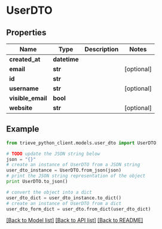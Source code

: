 # UserDTO


## Properties

Name | Type | Description | Notes
------------ | ------------- | ------------- | -------------
**created_at** | **datetime** |  | 
**email** | **str** |  | [optional] 
**id** | **str** |  | 
**username** | **str** |  | [optional] 
**visible_email** | **bool** |  | 
**website** | **str** |  | [optional] 

## Example

```python
from trieve_python_client.models.user_dto import UserDTO

# TODO update the JSON string below
json = "{}"
# create an instance of UserDTO from a JSON string
user_dto_instance = UserDTO.from_json(json)
# print the JSON string representation of the object
print UserDTO.to_json()

# convert the object into a dict
user_dto_dict = user_dto_instance.to_dict()
# create an instance of UserDTO from a dict
user_dto_form_dict = user_dto.from_dict(user_dto_dict)
```
[[Back to Model list]](../README.md#documentation-for-models) [[Back to API list]](../README.md#documentation-for-api-endpoints) [[Back to README]](../README.md)


